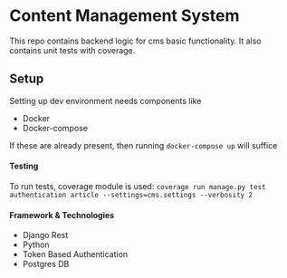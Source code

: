 # Content Management System

This repo contains backend logic for cms basic functionality. It also contains unit tests with coverage.

## Setup

Setting up dev environment needs components like
- Docker
- Docker-compose

If these are already present, then running `docker-compose up` will suffice

#### Testing

To run tests, coverage module is used: `coverage run manage.py test authentication article --settings=cms.settings --verbosity 2`

#### Framework & Technologies

- Django Rest
- Python
- Token Based Authentication
- Postgres DB
